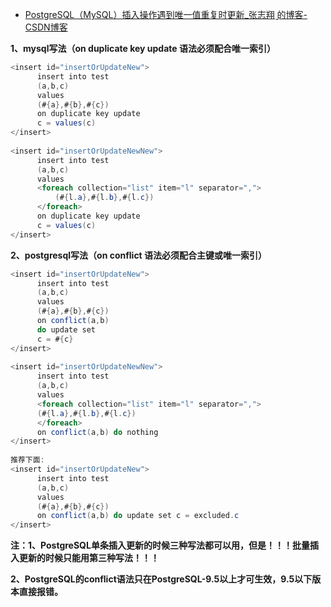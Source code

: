 - [PostgreSQL（MySQL）插入操作遇到唯一值重复时更新_张志翔 ̮的博客-CSDN博客](https://vegetable-chicken.blog.csdn.net/article/details/103733927)

**1、mysql写法（on duplicate key update 语法必须配合唯一索引）**

```csharp
<insert id="insertOrUpdateNew">
      insert into test
      (a,b,c)
      values
      (#{a},#{b},#{c})
      on duplicate key update
      c = values(c)
</insert>
 
<insert id="insertOrUpdateNewNew">
      insert into test
      (a,b,c)
      values
      <foreach collection="list" item="l" separator=",">
          (#{l.a},#{l.b},#{l.c})
      </foreach>
      on duplicate key update
      c = values(c)
</insert>
```

**2、postgresql写法（on conflict 语法必须配合主键或唯一索引）**

```csharp
<insert id="insertOrUpdateNew">
      insert into test
      (a,b,c)
      values
      (#{a},#{b},#{c})
      on conflict(a,b)
      do update set
      c = #{c}
</insert>
 
<insert id="insertOrUpdateNewNew">
      insert into test
      (a,b,c)
      values
      <foreach collection="list" item="l" separator=",">
      (#{l.a},#{l.b},#{l.c})
      </foreach>
      on conflict(a,b) do nothing
</insert>
 
推荐下面:
<insert id="insertOrUpdateNew">
      insert into test
      (a,b,c)
      values
      (#{a},#{b},#{c})
      on conflict(a,b) do update set c = excluded.c
</insert>
```

**注：1、PostgreSQL单条插入更新的时候三种写法都可以用，但是！！！批量插入更新的时候只能用第三种写法！！！**

**2、PostgreSQL的conflict语法只在PostgreSQL-9.5以上才可生效，9.5以下版本直接报错。**